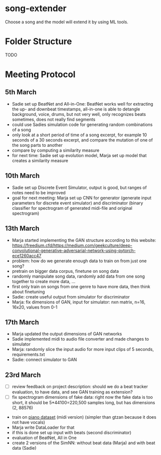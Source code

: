 # song-extender
Choose a song and the model will extend it by using ML tools. 

# Folder Structure

TODO

# Meeting Protocol

## 5th March

- Sadie set up BeatNet and All-in-One: BeatNet works well for extracting the up- and downbeat timestamps, all-in-one is able to detangle background, voice, drums, but not very well, only recognizes beats sometimes, does not really find segments
- could use Sadies simulation code for generating random combinations of a song
- only look at a short period of time of a song excerpt, for example 10 seconds of a 30 seconds excerpt, and compare the mutation of one of the song parts to another
- compare by computing a similarity measure
- for next time: Sadie set up evolution model, Marja set up model that creates a similarity measure

## 10th March 

- Sadie set up Discrete Event Simulator, output is good, but ranges of notes need to be improved
- goal for next meeting: Marja set up CNN for generator (generate input parameters for discrete event simulator) and discriminator (binary classifier for spectrogram of generated midi-file and original spectrogram)


## 13th March

- Marja started implementing the GAN structure according to this website: https://freedium.cfd/https://medium.com/geekculture/deep-convolutional-generative-adversarial-network-using-pytorch-ece1260acc47
- problem: how do we generate enough data to train on from just one song?
- pretrain on bigger data corpus, finetune on song data
- randomly manipulate song data, randomly add data from one song together to create more data, ...
- first only train on songs from one genre to have more data, then think about finetuning
- Sadie: create useful output from simulator for discriminator
- Marja: fix dimensions of GAN, input for simulator: nxn matrix, n=16, 16x20, values from 0-1

## 17th March

- Marja updated the output dimensions of GAN networks
- Sadie implemented midi to audio file converter and made changes to simulator
- Marja: randomly slice the input audio for more input clips of 5 seconds, requirements.txt
- Sadie: connect simulator to GAN

## 23rd March

- [ ] review feedback on project description: should we do a beat tracker evaluation, to have data, and see GAN training as extension?
- [ ] fix spectrogram dimensions of fake data: right now the fake data is too short, it should be 5*44100=220,500 samples long, but has dimensions (2, 88576)
- train on [piano dataset](https://magenta.tensorflow.org/datasets/maestro) (midi version) (simpler than gtzan because it does not have vocals)
- Marja write DataLoader for that
- if this is done set up input with beats (second discriminator)
- evaluation of BeatNet, All in One
- create 2 versions of the SimNN: without beat data (Marja) and with beat data (Sadie)
